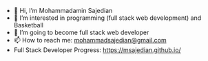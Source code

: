 - 👋 Hi, I’m Mohammadamin Sajedian
- 👀 I’m interested in programming (full stack web development) and Basketball
- 🌱 I’m going to become full stack web developer
- 📫 How to reach me: mohammadsajedian@gmail.com
- Full Stack Developer Progress: https://msajedian.github.io/

